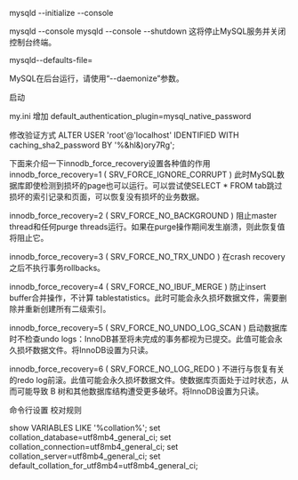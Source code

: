 
mysqld --initialize --console

mysqld --console
mysqld --console --shutdown
这将停止MySQL服务并关闭控制台终端。

mysqld--defaults-file=<path to my.ini>


MySQL在后台运行，请使用“--daemonize”参数。



启动

my.ini 增加 
default_authentication_plugin=mysql_native_password


修改验证方式
ALTER USER 'root'@'localhost' IDENTIFIED WITH caching_sha2_password BY '%&hl&)ory7Rg';


下面来介绍一下innodb_force_recovery设置各种值的作用
innodb_force_recovery=1 ( SRV_FORCE_IGNORE_CORRUPT )
此时MySQL数据库即使检测到损坏的page也可以运行。可以尝试使SELECT * FROM tab跳过损坏的索引记录和页面，可以恢复没有损坏的业务数据。

innodb_force_recovery=2 ( SRV_FORCE_NO_BACKGROUND )
阻止master thread和任何purge threads运行。如果在purge操作期间发生崩溃，则此恢复值将阻止它。

innodb_force_recovery=3 ( SRV_FORCE_NO_TRX_UNDO )
在crash recovery之后不执行事务rollbacks。

innodb_force_recovery=4 ( SRV_FORCE_NO_IBUF_MERGE )
防止insert buffer合并操作，不计算 tablestatistics。此时可能会永久损坏数据文件，需要删除并重新创建所有二级索引。

innodb_force_recovery=5 ( SRV_FORCE_NO_UNDO_LOG_SCAN )
启动数据库时不检查undo logs：InnoDB甚至将未完成的事务都视为已提交。此值可能会永久损坏数据文件。将InnoDB设置为只读。

innodb_force_recovery=6 ( SRV_FORCE_NO_LOG_REDO )
不进行与恢复有关的redo log前滚。此值可能会永久损坏数据文件。使数据库页面处于过时状态，从而可能导致 B 树和其他数据库结构遭受更多破坏。将InnoDB设置为只读。



命令行设置 校对规则

show VARIABLES LIKE '%collation%';
set collation_database=utf8mb4_general_ci;
set collation_connection=utf8mb4_general_ci; 
set collation_server=utf8mb4_general_ci; 
set default_collation_for_utf8mb4=utf8mb4_general_ci;